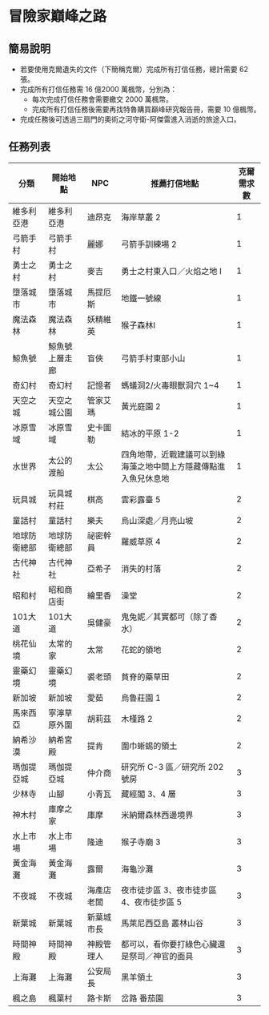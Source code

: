 # 冒險家巔峰之路

## 簡易說明

- 若要使用克爾遺失的文件（下簡稱克爾）完成所有打信任務，總計需要 62 張。
- 完成所有打信任務需 16 億2000 萬楓幣，分別為：
    - 每次完成打信任務會需要繳交 2000 萬楓幣。
    - 完成所有打信任務後需要再找特魯購買巔峰研究報告冊，需要 10 億楓幣。
- 完成任務後可透過三扇門的奧術之河守衛-阿傑雷進入消逝的旅途入口。

## 任務列表

| **分類** | **開始地點** | **NPC** | **推薦打信地點**                       | **克爾需求數** |
|--------|----------|---------|----------------------------------|-----------|
| 維多利亞港  | 維多利亞港    | 迪昂克     | 海岸草叢 2                           | 1         |
| 弓箭手村   | 弓箭手村     | 麗娜      | 弓箭手訓練場 2                         | 1         |
| 勇士之村   | 勇士之村     | 麥吉      | 勇士之村東入口／火焰之地 I                   | 1         |
| 墮落城市   | 墮落城市     | 馬提厄斯    | 地鐵一號線                            | 1         |
| 魔法森林   | 魔法森林     | 妖精維英    | 猴子森林I                            | 1         |
| 鯨魚號    | 鯨魚號上層走廊  | 盲俠      | 弓箭手村東部小山                         | 1         |
| 奇幻村    | 奇幻村      | 記憶者     | 螞蟻洞2/火毒眼獸洞穴 1~4                  | 1         |
| 天空之城   | 天空之城公園   | 管家艾瑪    | 黃光庭園 2                           | 1         |
| 冰原雪域   | 冰原雪域     | 史卡圖勒    | 結冰的平原 1-2                        | 1         |
| 水世界    | 太公的渡船    | 太公      | 四角地帶，近戰建議可以到綠海藻之地中間上方隱藏傳點進入魚兒休息地 | 1         |
| 玩具城    | 玩具城村莊    | 棋高      | 雲彩露臺 5                           | 2         |
| 童話村    | 童話村      | 樂夫      | 烏山深處／月亮山坡                        | 2         |
| 地球防衛總部 | 地球防衛總部   | 祕密幹員    | 羅威草原 4                           | 2         |
| 古代神社   | 古代神社     | 亞希子     | 消失的村落                            | 2         |
| 昭和村    | 昭和商店街    | 繪里香     | 澡堂                               | 2         |
| 101大道  | 101大道    | 吳健豪     | 鬼兔妮／其實都可（除了香水）                   | 2         |
| 桃花仙境   | 太常的家     | 太常      | 花蛇的領地                            | 2         |
| 靈藥幻境   | 靈藥幻境     | 裘老頭     | 貧脊的藥草田                           | 2         |
| 新加坡    | 新加坡      | 愛茹      | 烏魯莊園 1                           | 2         |
| 馬來西亞   | 寧濘草原外圍   | 胡莉茲     | 木槿路 2                            | 2         |
| 納希沙漠   | 納希宮殿     | 提肯      | 圍巾蜥蜴的領土                          | 2         |
| 瑪伽提亞城  | 瑪伽提亞城    | 仲介商     | 研究所 C-3 區／研究所 202 號房             | 3         |
| 少林寺    | 山腳       | 小青瓦     | 藏經閣 3、4 層                        | 3         |
| 神木村    | 庫摩之家     | 庫摩      | 米納爾森林西邊境界                        | 3         |
| 水上市場   | 水上市場     | 隆迪      | 猴子寺廟 3                           | 3         |
| 黃金海灘   | 黃金海灘     | 露爾      | 海龜沙灘                             | 3         |
| 不夜城    | 不夜城      | 海產店老闆   | 夜市徒步區 3、夜市徒步區 4、夜市徒步區 5          | 3         |
| 新葉城    | 新葉城      | 新葉城市長   | 馬萊尼西亞島 叢林山谷                      | 3         |
| 時間神殿   | 時間神殿     | 神殿管理人   | 都可以，看你要打綠色心臟還是祭司／神官的面具           | 3         |
| 上海灘    | 上海灘      | 公安局長    | 黑羊領土                             | 3         |
| 楓之島    | 楓葉村      | 路卡斯     | 岔路 番茄園                           | 3         |
